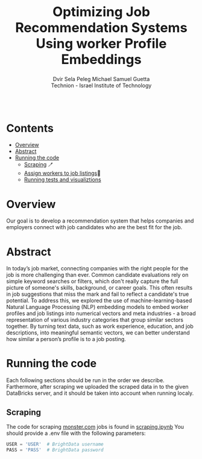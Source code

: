 
<h1 align='center' style="text-align:center; font-weight:bold; font-size:2.5em"> Optimizing Job Recommendation Systems Using worker Profile Embeddings</h1>

<p align='center' style="text-align:center;font-size:1em;">
    Dvir Sela
    Peleg Michael
    Samuel Guetta
    <br/> 
    Technion - Israel Institute of Technology
</p>


<br>
<br>

# Contents
- [Overview](#Overview)
- [Abstract](#Abstract)
- [Running the code](#Running-the-code)
  - [Scraping](#Scraping) 🪥
  - [Assign workers to job listings](#Assign-Workers-to-Job-Listing)👜
  - [Running tests and visualiztions](#Simulating-a-GenAI-LLaVa-Ecosystem)
  
# Overview

Our goal is to develop a recommendation system that helps companies and employers connect with job candidates who are the best fit for the job.

# Abstract

In today’s job market, connecting companies with the right people for the job is more challenging than ever. Common candidate evaluations rely on simple keyword searches or filters, which don't really capture the full picture of someone's skills, background, or career goals. This often results in job suggestions that miss the mark and fail to reflect a candidate's true potential.
To address this, we explored the use of machine-learning-based Natural Language Processing (NLP) embedding models to embed worker profiles and job listings into numerical vectors and meta industries - a broad representation of various industry categories that group similar sectors together. By turning text data, such as work experience, education, and job descriptions, into meaningful semantic vectors, we can better understand how similar a person’s profile is to a job posting.

# Running the code
Each following sections should be run in the order we describe. Farthermore, after scraping we uploaded the scraped data in to the given DataBricks server, and it should be taken into account when running localy. 
##  Scraping
The code for scraping [monster.com](https://www.monster.com/) jobs is found in [scraping.ipynb](Scraping%20Code/scraping.ipynb) 
You should provide a .env file with the following parameters:
```python
USER = 'USER'  # BrightData username
PASS = 'PASS'  # BrightData password
```
